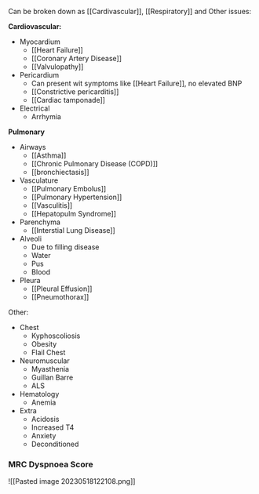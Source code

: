 Can be broken down as [[Cardivascular]], [[Respiratory]] and Other issues:

**Cardiovascular:**
- Myocardium
	- [[Heart Failure]]
	- [[Coronary Artery Disease]]
	- [[Valvulopathy]]
- Pericardium
	- Can present wit symptoms like [[Heart Failure]], no elevated BNP
	- [[Constrictive pericarditis]]
	- [[Cardiac tamponade]]
- Electrical
	- Arrhymia

**Pulmonary**
- Airways
	- [[Asthma]]
	- [[Chronic Pulmonary Disease (COPD)]]
	- [[bronchiectasis]]
- Vasculature
	- [[Pulmonary Embolus]]
	- [[Pulmonary Hypertension]]
	- [[Vasculitis]]
	- [[Hepatopulm Syndrome]]
- Parenchyma
	- [[Interstial Lung Disease]]
- Alveoli
	- Due to filling disease
	- Water
	- Pus
	- Blood
- Pleura
	- [[Pleural Effusion]]
	- [[Pneumothorax]]

Other:
- Chest
	- Kyphoscoliosis
	- Obesity
	- Flail Chest
- Neuromuscular
	- Myasthenia
	- Guillan Barre
	- ALS
- Hematology
	- Anemia
- Extra
	- Acidosis
	- Increased T4
	- Anxiety
	- Deconditioned


### MRC Dyspnoea Score
![[Pasted image 20230518122108.png]]